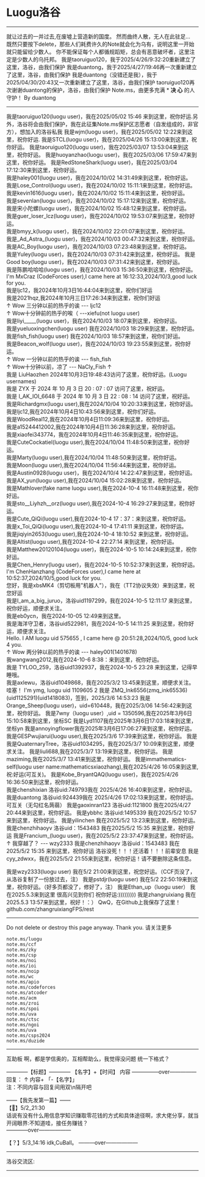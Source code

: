 # **Luogu洛谷**
___________________________________________________________

就让过去的一并过去,在废墟上营造新的国度。
然而曲终人散，无人在此驻足...	
既然只要按下delete，那些人们耗费许久的Note就会化为乌有，说明这里一开始就只能留给少数人。
你不能保证每个人都循规蹈矩，总会有恶意破坏者，这里注定是少数人的乌托邦。
我是taoruiguo120，我于2025/4/26/9:32:20重新建立了这里，洛谷，由我们保护
我是duantong，我于2025/4/27/19:46再一次重新建立了这里，洛谷，由我们保护
我是duantong（没错还是我），我于2025/04/30/20:43又一次重新建立了这里，洛谷，由我们保护
taoruiguo120再次谢谢duantong的保护，洛谷，由我们保护
Note.ms，由更多充满 * **决 心** 的人守护！
By duantong

---------------------------------------------------------------------------------------------------
我是taoruiguo120(luogu user)，我在2025/05/02 15:46 来到这里，祝你好运.另外，洛谷将会由我们保护，我在此征集Note.ms保护区志愿者（自发组成的，非官方），想加入的洛谷私我
我是wjm(luogu user)，我在2025/05/02 12:22来到这里，祝你好运.
我是STCL(luogu user)，我在2025/04/26 15:13:00来到这里，祝你好运。
我是taoruiguo120(luogu user)，我在2025/03/07 13:53:04来到这里，祝你好运。
我是huoyanzhao(luogu user)，我在2025/03/06 17:59:47来到这里，祝你好运。
我是RedStoneShark(luogu user)，我在2025/03/04 17:12:30来到这里，祝你好运。  
我是haley001(luogu user)，我在2024/10/02 14:31:49来到这里，祝你好运。  
我是Lose_Control(luogu user)，我在2024/10/02 15:11:1来到这里，祝你好运。  
我是kevin1616(luogu user)，我在2024/10/02 15:11:4来到这里，祝你好运。  
我是sevenlan(luogu user)，我在2024/10/02 15:17:12来到这里，祝你好运。  
我是宋小陀螺(luogu user)，我在2024/10/02 15:48:12来到这里，祝你好运。  
我是guer_loser_lcz(luogu user)，我在2024/10/02 19:53:07来到这里，祝你好运。  
我是bmyy_k(luogu user)，我在2024/10/02 22:01:07来到这里，祝你好运。  
我是_Ad_Astra_(luogu user)，我在2024/10/03 00:47:32来到这里，祝你好运。  
我是AC_Boy(luogu user)，我在2024/10/03 07:23:48来到这里，祝你好运。  
我是Yuley(luogu user)，我在2024/10/03 07:31:42来到这里，祝你好运。 
 我是Good  boy(luogu user)，我在2024/10/03 07:31:42来到这里，祝你好运。  
我是陈鹏哈哈哈(luogu user)，我在2024/10/03 15:36:50来到这里，祝你好运。  
I'm MxCraz (CodeForces user),I came here at 16:12:33,2024/10/3,good luck for you.  
我是ljc12，我2024年10月3日16:44:04来到这里，祝你们好运  
我是2021hqz,我2024年10月三日17:26:34来到这里，祝你们好运  
							↑ Wow 三分钟以前的热乎的诶  --- ljc12  
                                                        ↑ Wow十分钟前的热乎的唉（  ---xiefu(not luogu user)  
我是liyi_____(luogu user)，我在2024/10/03 18:07来到这里，祝你好运。  
我是yueluoxingchen(luogu user) 我在2024/10/03 18:29来到这里，祝你好运。  
我是fish_fish(luogu user) 我在2024/10/03 18:57来到这里，祝你们好运。  
我是Beacon_wolf(luogu user)，我在2024/10/03 19:23:55来到这里，祝你好运。  
							↑  Wow 一分钟以前的热乎的诶  --- fish_fish  
                                                        ↑  Wow十分钟以前，凉了  --- NaCly_Fish
						$\uparrow$  
我是 LiuHaozhen 2024年10月3日19:48:43访问了这里，祝你好运。(Luogu usernames)  
我是 ZYX 于 2024 年 10 月 3 日 20 : 07 : 07 访问了这里，祝好运。  
我是 I_AK_IOI_6648 于 2024 年 10 月 3 日 22 : 08 : 14 访问了这里，祝好运。  
我是Richardgmx(luogu user),我在2024/10/04 10:20:33来到这里，祝你好运。  
我是ljc12,我在2024年10月4日10:43:56来到这里，祝你们好运。  
我是WoodReal12,我在2024年10月4日11:09:36来到这里，祝你好运。  
我是a15244412002,我在2024年10月4日11:36:28来到这里，祝你好运。  
我是xiaofei343774，我在2024年10月4日11:46:35来到这里，祝你好运。  
我是CuteCockatiel(luogu user),我在2024/10/04 11:48:50来到这里，祝你好运。  
我是Marty(luogu user),我在2024/10/04 11:48:50来到这里，祝你好运。  
我是Moon(luogu user),我在2024/10/04 11:56:44来到这里，祝你好运。  
我是Austin0928(luogu user)，我在2024/10/4 14:22:47来到这里，祝你好运。  
我是AX_yun(luogu user),我在2024/10/04 15:02:28来到这里，祝你好运。  
我是Mathlover(fake name luogu user),我在2024-10-4 16:11:48来到这里，祝你好运。  
我是sto__Liyhzh__orz(luogu user),我在2024-10-4 16:29:27来到这里，祝你好运。  
我是Cute_QiQi(luogu user),我在2024-10-4 17：37：来到这里，祝你好运。  
我是x_Toi_QiQi(luogu user),我在2024-10-4 17:41:11 来到这里，祝你好运。  
我是jiqiyin2653(luogu user),我在2024-10-4 18:10:52 来到这里，祝你好运。  
我是Altist(luogu user),我在2024-10-4 22:27:14 来到这里，祝你好运。	  	
我是Matthew20120104(luogu  user)，我在2024-10-5 10:14:24来到这里，祝你好运。  
我是Chen_Henry(luogu user)，我在2024-10-5 10:52:37来到这里，祝你好运。  
I'm ChenHanzhang (CodeForces user),I came here at 10:52:37,2024/10/5,good luck for you.	  
您好，我是xbsMK4（剪切板用"机器人"），我在（TT2协议失效）来到这里，祝您好运  
我是I_am_a_big_juruo，洛谷uid1197299，我在2024-10-5 12:11:17 来到这里，祝你好运，顺便求关注。	  
我是eb0ycn，我在2024-10-05 12:49来到这里。  	
我是海洋守卫者，洛谷uid522981，我在2024-10-5 14:11:25 来到这里，祝你好运，顺便求关注。  
Hello. I AM luogu uid 575655 , I came here @ 20:51:28,2024/10/5, good luck 4 you.	  
							↑  Wow 两分钟以前的热乎的诶  --- haley001(1401678)  
我wangwang2012,我在2024-10-6 8:38：来到这里，祝你好运。  
我是 TYLOO_259，洛谷uid1392937，我在2024-10-5 23:28 来到这里，记得早睡哦。  
我是axlewu，洛谷uid1049868，我在2025/3/2 13:45来到这里，顺便求关注。
                                                         哇塞！
I'm ymg, luogu uid 1109605 2
我是 ZMQ_Ink6556(zmq_ink65536)(uid1125291)(uid1418083)，签到，2025/3/6 14:53:23
我是Orange_Sheep(luogu user)，uid=610448，我在2025/3/06 14:56:42来到这里，祝你好运。
我是7wny（luogu user）,uid = 1350596,我在2025年3月6日15:10:58来到这里，坐标SC
我是Lyd1107我在2025年3月6日17:03:18来到这里，坐标yn
我是annoyingflower我在2025年3月6日17:06:27来到这里，祝你好运。
我是GESPwujiarui(luogu user),我在2025/3/6 17:39来到这里，祝你好运。
我是
我是QuaternaryTree，洛谷uid1034295，我在2025/3/7 10:09来到这里，顺便求关注。
我是liuli688,我在2025/3/7 13:19来到这里，祝你好运。
我是maziming,我在2025/3/7 13:41来到这里，祝你好运。
我是immathematics-self(luogu user name:mathematicsxiaozhang),我在2025/4/26 16:05来到这里,祝:好运(可互关)。
我是Kobe_BryantQAQ(luogu user)，我在2025/4/26 16:36:50来到这里，祝你好运。  
我是chenshixian 洛谷uid:749793我在 2025/4/26 16:40来到这里，祝你好运。
我是duantong 洛谷uid:924439我在 2025/4/26 17:02:13来到这里，祝你好运。可互关（无勾红名蒟蒻）
我是gaoxinran123 洛谷uid:1121800 我在2025/4/27 20:44来到这里，祝你好运。
我是ybbhc 洛谷uid:1495339 我在2025/5/2 10:57来到这里，祝你好运。
我是yilinchen 我在2025/5/2 13:23来到这里，祝你好运。
我是chenzhihaoyv  洛谷uid：1543483 我在2025/5/2 15:35 来到这里，祝你好运
我是Francium_(luogu user)，我在2025/5/2 23:37:47来到这里，祝你好运。 
							↑  我穿越了？  --- wzy2333
我是chenzhihaoyv  洛谷uid：1543483 我在2025/5/2 15:35 来到这里，祝你好运
                                                              洛谷没死！！！还活着！！！前辈安息
我是cyy_zdwxx，我在2025/5/2 21:55来到这里，祝你好运！请不要删除这条信息。


我是wzy2333(luogu user) 我在5/2 21:00来到这里，祝您好运。（CCF页没了，从洛谷复制了一份放过去，注）
我是pstdjr(luogu user) 我在5/2 22:50:19来到这里，祝你好运。（好多页都没了，修好了，注）
我是Ethan_up（luogu user） 我在2025.5.3来到这里 很高兴见到你们 祝你好运:)))))))))
我是zhangruixiang 我在2025.5.3 13:57来到这里，祝好！：） QwQ，在Github上我保存了这里！
github.com/zhangruixiangFPS/rest
____________________________________________
Do not delete or destroy this page anyway. Thank you.
请关注更多
	
	note.ms/luogu
	note.ms/ccf
	note.ms/zky
	note.ms/csp
	note.ms/noi
	note.ms/ioi
	note.ms/noip
	note.ms/wc
	note.ms/apio
	note.ms/codeforces
	note.ms/atcoder
	note.ms/acm
	note.ms/zroi
	note.ms/spoi
	note.ms/uva
	note.ms/ctsc
	note.ms/ngoi
	note.ms/uva
	note.ms/csps2024
	note.ms/duzide

____________________________________________________________________________________________________________________________________
互助板
啊，都是学信奥的，互相帮助么，我觉得没问题
统一下格式？

————【标题】————
【名字】+【时间】
	内容
—————over—————
回复：
							↑  内容+	「-【名字】」  
注：不同内容与回复间用双\n隔开吧


——【我先发第一篇】——  
【🍁】5/2_21:30  
	话说有没有什么用信息学知识赚取零花钱的方式和具体途径啊，求大佬分享，就当开阔眼界:不知道哇，接任务赚钱？  
————over——————  

【？】5/3_14:16
	idk,CuBall。
 ———over——————
_________________________________________________________________________________________________________________________
洛谷交流区:


__________________________________________________________________________________________________________________________

